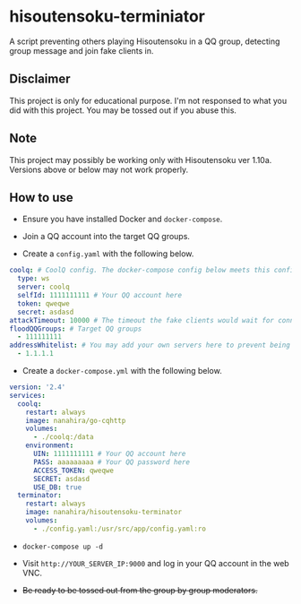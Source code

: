 # hisoutensoku-terminiator

A script preventing others playing Hisoutensoku in a QQ group, detecting group message and join fake clients in.

## Disclaimer

This project is only for educational purpose. I'm not responsed to what you did with this project. You may be tossed out if you abuse this.

## Note

This project may possibly be working only with Hisoutensoku ver 1.10a. Versions above or below may not work properly.

## How to use

* Ensure you have installed Docker and `docker-compose`.

* Join a QQ account into the target QQ groups.

* Create a `config.yaml` with the following below.

```yaml
coolq: # CoolQ config. The docker-compose config below meets this configuration.
  type: ws
  server: coolq
  selfId: 1111111111 # Your QQ account here
  token: qweqwe
  secret: asdasd
attackTimeout: 10000 # The timeout the fake clients would wait for connection.
floodQQGroups: # Target QQ groups
  - 111111111
addressWhitelist: # You may add your own servers here to prevent being affected.
  - 1.1.1.1
```

* Create a `docker-compose.yml` with the following below.

```yaml
version: '2.4'
services:
  coolq:
    restart: always
    image: nanahira/go-cqhttp
    volumes:
      - ./coolq:/data
    environment:
      UIN: 1111111111 # Your QQ account here
      PASS: aaaaaaaaa # Your QQ password here
      ACCESS_TOKEN: qweqwe
      SECRET: asdasd
      USE_DB: true
  terminator:
    restart: always
    image: nanahira/hisoutensoku-terminator
    volumes:
      - ./config.yaml:/usr/src/app/config.yaml:ro
```

* `docker-compose up -d`

* Visit `http://YOUR_SERVER_IP:9000` and log in your QQ account in the web VNC.

* ~~Be ready to be tossed out from the group by group moderators.~~
